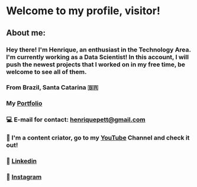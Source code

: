 # Welcome to my profile, visitor!
## About me:
### Hey there! I'm Henrique, an enthusiast in the Technology Area. I'm currently working as a Data Scientist! In this account, I will push the newest projects that I worked on in my free time, be welcome to see all of them.
### From Brazil, Santa Catarina 🇧🇷
### My [Portfolio](https://www.henr.dev/)
### 💻 E-mail for contact: henriquepett@gmail.com 
### 🍿 I'm a content criator, go to my [YouTube](https://www.youtube.com/channel/UCAG2EmgIXa8sbGYSFnUAldQ) Channel and check it out! 
### 💼 [Linkedin](https://www.linkedin.com/in/henrique-pett) 
### 📸 [Instagram](https://www.instagram.com/henr_pett)

